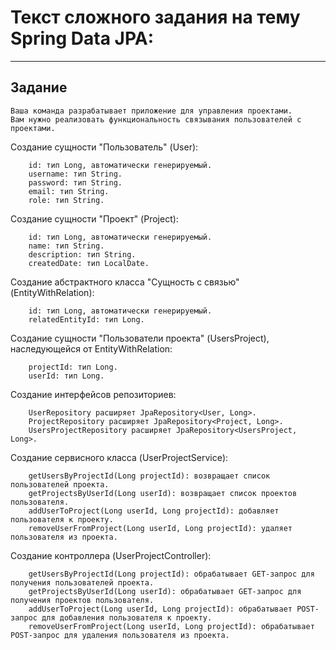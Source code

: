 # Текст сложного задания на тему Spring Data JPA:
------------------------------------------

## Задание

    Ваша команда разрабатывает приложение для управления проектами.
    Вам нужно реализовать функциональность связывания пользователей с проектами.

Создание сущности "Пользователь" (User):

        id: тип Long, автоматически генерируемый.
        username: тип String.
        password: тип String.
        email: тип String.
        role: тип String.

Создание сущности "Проект" (Project):

        id: тип Long, автоматически генерируемый.
        name: тип String.
        description: тип String.
        createdDate: тип LocalDate.

Создание абстрактного класса "Сущность с связью" (EntityWithRelation):

        id: тип Long, автоматически генерируемый.
        relatedEntityId: тип Long.

Создание сущности "Пользователи проекта" (UsersProject), наследующейся от EntityWithRelation:

        projectId: тип Long.
        userId: тип Long.


Создание интерфейсов репозиториев:

        UserRepository расширяет JpaRepository<User, Long>.
        ProjectRepository расширяет JpaRepository<Project, Long>.
        UsersProjectRepository расширяет JpaRepository<UsersProject, Long>.

Создание сервисного класса (UserProjectService):

        getUsersByProjectId(Long projectId): возвращает список пользователей проекта.
        getProjectsByUserId(Long userId): возвращает список проектов пользователя.
        addUserToProject(Long userId, Long projectId): добавляет пользователя к проекту.
        removeUserFromProject(Long userId, Long projectId): удаляет пользователя из проекта.

Создание контроллера (UserProjectController):

        getUsersByProjectId(Long projectId): обрабатывает GET-запрос для получения пользователей проекта.
        getProjectsByUserId(Long userId): обрабатывает GET-запрос для получения проектов пользователя.
        addUserToProject(Long userId, Long projectId): обрабатывает POST-запрос для добавления пользователя к проекту.
        removeUserFromProject(Long userId, Long projectId): обрабатывает POST-запрос для удаления пользователя из проекта.

